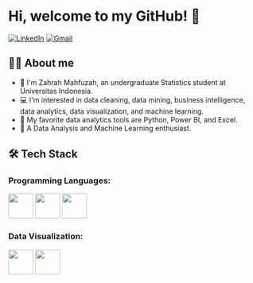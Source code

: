 # Hi, welcome to my GitHub! 👋

[![LinkedIn](https://img.shields.io/badge/LinkedIn-0077B5?style=for-the-badge&logo=linkedin&logoColor=white)](https://www.linkedin.com/in/zahrah-mahfuzah)
[![Gmail](https://img.shields.io/badge/Gmail-D14836?style=for-the-badge&logo=gmail&logoColor=white)](mailto:zahrahmahfuzah22@gmail.com)

## 👩‍💻 About me
- 👋 I'm Zahrah Mahfuzah, an undergraduate Statistics student at Universitas Indonesia.
- 💻 I'm interested in data cleaning, data mining, business intelligence, data analytics, data visualization, and machine learning.
- 🐍 My favorite data analytics tools are Python, Power BI, and Excel.
- 🚀 A Data Analysis and Machine Learning enthusiast.

## 🛠 Tech Stack
### Programming Languages:
<p align="left">
  <img src="https://upload.wikimedia.org/wikipedia/commons/c/c3/Python-logo-notext.svg" height="50"> 
  <img src="https://upload.wikimedia.org/wikipedia/commons/8/87/Sql_data_base_with_logo.png" height="50"> 
  <img src="https://upload.wikimedia.org/wikipedia/commons/d/d0/RStudio_logo_flat.svg" height="50"> 
</p>

### Data Visualization:
<p align="left">
  <img src="https://upload.wikimedia.org/wikipedia/commons/c/cf/New_Power_BI_Logo.svg" height="50">
  <img src="https://upload.wikimedia.org/wikipedia/commons/4/4b/Tableau_Logo.png" height="50"> 
</p>
